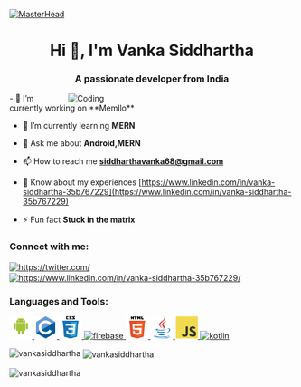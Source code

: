 [![MasterHead](https://1.bp.blogspot.com/-7A4WynwLsMw/XbBpCXG8fHI/AAAAAAAAMt4/uOa1bpLskYgrwGbllhSu2SDj_Mig8SXJQCLcBGAsYHQ/s1600/2000_600px.gif)](https://vankasiddhartha.io)
<h1 align="center">Hi 👋, I'm Vanka Siddhartha</h1>
<h3 align="center">A passionate developer from India</h3>
<img align ="right" alt = "Coding" width="400" src = "https://c.tenor.com/D5ScqejhhYkAAAAC/tenor.gif">
- 🔭 I’m currently working on **Memllo**

- 🌱 I’m currently learning **MERN**

- 💬 Ask me about **Android,MERN**

- 📫 How to reach me **siddharthavanka68@gmail.com**

- 📄 Know about my experiences [https://www.linkedin.com/in/vanka-siddhartha-35b767229](https://www.linkedin.com/in/vanka-siddhartha-35b767229)

- ⚡ Fun fact **Stuck in the matrix**

<h3 align="left">Connect with me:</h3>
<p align="left">
<a href="https://twitter.com/https://twitter.com/" target="blank"><img align="center" src="https://raw.githubusercontent.com/rahuldkjain/github-profile-readme-generator/master/src/images/icons/Social/twitter.svg" alt="https://twitter.com/" height="30" width="40" /></a>
<a href="https://linkedin.com/in/https://www.linkedin.com/in/vanka-siddhartha-35b767229/" target="blank"><img align="center" src="https://raw.githubusercontent.com/rahuldkjain/github-profile-readme-generator/master/src/images/icons/Social/linked-in-alt.svg" alt="https://www.linkedin.com/in/vanka-siddhartha-35b767229/" height="30" width="40" /></a>
</p>

<h3 align="left">Languages and Tools:</h3>
<p align="left"> <a href="https://developer.android.com" target="_blank" rel="noreferrer"> <img src="https://raw.githubusercontent.com/devicons/devicon/master/icons/android/android-original-wordmark.svg" alt="android" width="40" height="40"/> </a> <a href="https://www.cprogramming.com/" target="_blank" rel="noreferrer"> <img src="https://raw.githubusercontent.com/devicons/devicon/master/icons/c/c-original.svg" alt="c" width="40" height="40"/> </a> <a href="https://www.w3schools.com/css/" target="_blank" rel="noreferrer"> <img src="https://raw.githubusercontent.com/devicons/devicon/master/icons/css3/css3-original-wordmark.svg" alt="css3" width="40" height="40"/> </a> <a href="https://firebase.google.com/" target="_blank" rel="noreferrer"> <img src="https://www.vectorlogo.zone/logos/firebase/firebase-icon.svg" alt="firebase" width="40" height="40"/> </a> <a href="https://www.w3.org/html/" target="_blank" rel="noreferrer"> <img src="https://raw.githubusercontent.com/devicons/devicon/master/icons/html5/html5-original-wordmark.svg" alt="html5" width="40" height="40"/> </a> <a href="https://www.java.com" target="_blank" rel="noreferrer"> <img src="https://raw.githubusercontent.com/devicons/devicon/master/icons/java/java-original.svg" alt="java" width="40" height="40"/> </a> <a href="https://developer.mozilla.org/en-US/docs/Web/JavaScript" target="_blank" rel="noreferrer"> <img src="https://raw.githubusercontent.com/devicons/devicon/master/icons/javascript/javascript-original.svg" alt="javascript" width="40" height="40"/> </a> <a href="https://kotlinlang.org" target="_blank" rel="noreferrer"> <img src="https://www.vectorlogo.zone/logos/kotlinlang/kotlinlang-icon.svg" alt="kotlin" width="40" height="40"/> </a> </p>

<p><img align="left" src="https://github-readme-stats.vercel.app/api/top-langs?username=vankasiddhartha&show_icons=true&locale=en&layout=compact" alt="vankasiddhartha" /></p>

<p>&nbsp;<img align="center" src="https://github-readme-stats.vercel.app/api?username=vankasiddhartha&show_icons=true&locale=en" alt="vankasiddhartha" /></p>

<p><img align="center" src="https://github-readme-streak-stats.herokuapp.com/?user=vankasiddhartha&" alt="vankasiddhartha" /></p>
